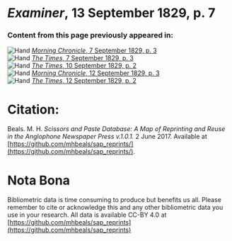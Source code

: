 # *Examiner*, 13 September 1829, p. 7  
  
### Content from this page previously appeared in:  
![Hand](http://scissorsandpaste.net/wp-content/uploads/2017/06/smallhandpointer.png) [*Morning Chronicle*, 7 September 1829, p. 3](https://mhbeals.github.io/sap_html/Morning-Chronicle/Morning-Chronicle-7-September-1829-p-3)  
![Hand](http://scissorsandpaste.net/wp-content/uploads/2017/06/smallhandpointer.png) [*The Times*, 7 September 1829, p. 3](https://mhbeals.github.io/sap_html/The-Times/The-Times-7-September-1829-p-3)  
![Hand](http://scissorsandpaste.net/wp-content/uploads/2017/06/smallhandpointer.png) [*The Times*, 10 September 1829, p. 2](https://mhbeals.github.io/sap_html/The-Times/The-Times-10-September-1829-p-2)  
![Hand](http://scissorsandpaste.net/wp-content/uploads/2017/06/smallhandpointer.png) [*Morning Chronicle*, 12 September 1829, p. 3](https://mhbeals.github.io/sap_html/Morning-Chronicle/Morning-Chronicle-12-September-1829-p-3)  
![Hand](http://scissorsandpaste.net/wp-content/uploads/2017/06/smallhandpointer.png) [*The Times*, 12 September 1829, p. 2](https://mhbeals.github.io/sap_html/The-Times/The-Times-12-September-1829-p-2)  


# Citation: 

Beals. M. H. *Scissors and Paste Database: A Map of Reprinting and Reuse in the Anglophone Newspaper Press v.1.0.1.* 2 June 2017. Available at [https://github.com/mhbeals/sap_reprints/](https://github.com/mhbeals/sap_reprints/). 

# Nota Bona

Bibliometric data is time consuming to produce but benefits us all. Please remember to cite or acknowledge this and any other bibliometric data you use in your research. All data is available CC-BY 4.0 at [https://github.com/mhbeals/sap_reprints](https://github.com/mhbeals/sap_reprints)